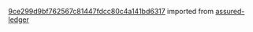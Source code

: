 [9ce299d9bf762567c81447fdcc80c4a141bd6317](https://github.com/insolar/assured-ledger/commit/9ce299d9bf762567c81447fdcc80c4a141bd6317) imported from [assured-ledger](https://github.com/insolar/assured-ledger)
